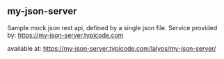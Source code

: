 ## my-json-server

Sample mock json rest api, defined by a single json file. Service provided by: https://my-json-server.typicode.com

available at: https://my-json-server.typicode.com/lalyos/my-json-server/

